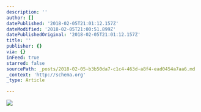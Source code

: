 ```yaml
---
description: ''
author: []
datePublished: '2018-02-05T21:01:12.157Z'
dateModified: '2018-02-05T21:00:51.899Z'
datePublishedOriginal: '2018-02-05T21:01:12.157Z'
title: ''
publisher: {}
via: {}
inFeed: true
starred: false
sourcePath: _posts/2018-02-05-b3b50da7-c1c4-463d-a8f4-ead0454a7aa6.md
_context: 'http://schema.org'
_type: Article

---
```

![](https://the-grid-user-content.s3-us-west-2.amazonaws.com/14fc7f1e-c4c4-4bdb-bb27-e9c39dbcdf5b.jpg)